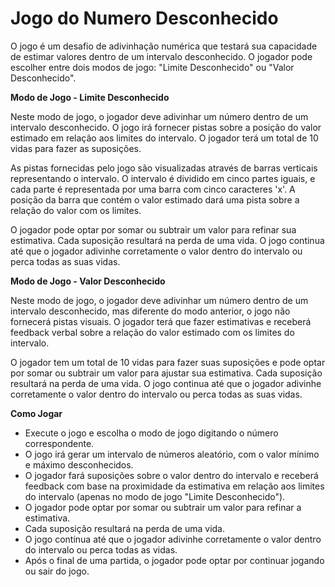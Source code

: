 # Jogo do Numero Desconhecido

O jogo é um desafio de adivinhação numérica que testará sua capacidade de estimar valores dentro de um intervalo desconhecido. O jogador pode escolher entre dois modos de jogo: "Limite Desconhecido" ou "Valor Desconhecido".

**Modo de Jogo - Limite Desconhecido**

Neste modo de jogo, o jogador deve adivinhar um número dentro de um intervalo desconhecido. O jogo irá fornecer pistas sobre a posição do valor estimado em relação aos limites do intervalo. O jogador terá um total de 10 vidas para fazer as suposições.

As pistas fornecidas pelo jogo são visualizadas através de barras verticais representando o intervalo. O intervalo é dividido em cinco partes iguais, e cada parte é representada por uma barra com cinco caracteres 'x'. A posição da barra que contém o valor estimado dará uma pista sobre a relação do valor com os limites.

O jogador pode optar por somar ou subtrair um valor para refinar sua estimativa. Cada suposição resultará na perda de uma vida. O jogo continua até que o jogador adivinhe corretamente o valor dentro do intervalo ou perca todas as suas vidas.

**Modo de Jogo - Valor Desconhecido**

Neste modo de jogo, o jogador deve adivinhar um número dentro de um intervalo desconhecido, mas diferente do modo anterior, o jogo não fornecerá pistas visuais. O jogador terá que fazer estimativas e receberá feedback verbal sobre a relação do valor estimado com os limites do intervalo.

O jogador tem um total de 10 vidas para fazer suas suposições e pode optar por somar ou subtrair um valor para ajustar sua estimativa. Cada suposição resultará na perda de uma vida. O jogo continua até que o jogador adivinhe corretamente o valor dentro do intervalo ou perca todas as suas vidas.

**Como Jogar**

* Execute o jogo e escolha o modo de jogo digitando o número correspondente.
* O jogo irá gerar um intervalo de números aleatório, com o valor mínimo e máximo desconhecidos.
* O jogador fará suposições sobre o valor dentro do intervalo e receberá feedback com base na proximidade da estimativa em relação aos limites do intervalo (apenas no modo de jogo "Limite Desconhecido").
* O jogador pode optar por somar ou subtrair um valor para refinar a estimativa.
* Cada suposição resultará na perda de uma vida.
* O jogo continua até que o jogador adivinhe corretamente o valor dentro do intervalo ou perca todas as vidas.
* Após o final de uma partida, o jogador pode optar por continuar jogando ou sair do jogo.
